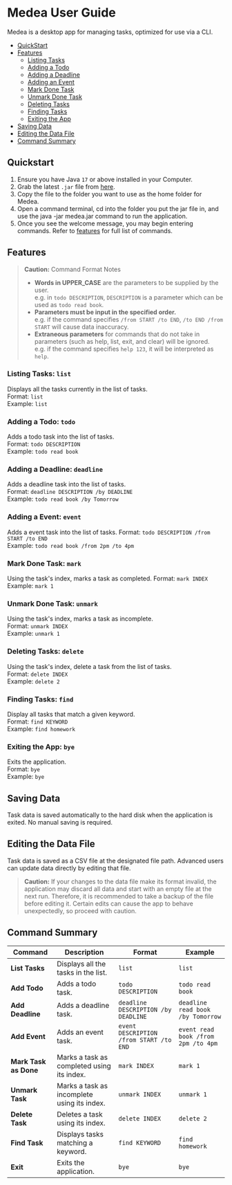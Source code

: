 # Medea User Guide

Medea is a desktop app for managing tasks, optimized for use via a CLI.

- [QuickStart](#QuickStart)
- [Features](#Features)
    - [Listing Tasks](#listing-tasks-list)
    - [Adding a Todo](#adding-a-todo-todo)
    - [Adding a Deadline](#adding-a-deadline-deadline)
    - [Adding an Event](#adding-a-event-event)
    - [Mark Done Task](#mark-done-task-mark)
    - [Unmark Done Task](#unmark-done-task-unmark-)
    - [Deleting Tasks](#deleting-tasks-delete-)
    - [Finding Tasks](#finding-tasks-find)
    - [Exiting the App](#exiting-the-app-bye-)
- [Saving Data](#saving-data)
- [Editing the Data File](#editing-the-data-file)
- [Command Summary](#command-summary)

## Quickstart

1. Ensure you have Java `17` or above installed in your Computer.
2. Grab the latest `.jar` file from [here](https://github.com/TVageesan/ip/releases).
3. Copy the file to the folder you want to use as the home folder for Medea.
4. Open a command terminal, cd into the folder you put the jar file in, and use the java -jar medea.jar command to run the application.
5. Once you see the welcome message, you may begin entering commands. Refer to [features](#features) for full list of commands.

## Features

> **Caution:**  Command Format Notes
> - **Words in UPPER_CASE** are the parameters to be supplied by the user.  
    e.g. in `todo DESCRIPTION`, `DESCRIPTION` is a parameter which can be used as `todo read book`.
> - **Parameters must be input in the specified order.**  
    e.g. if the command specifies `/from START /to END`, `/to END /from START` will cause data inaccuracy.
> - **Extraneous parameters** for commands that do not take in parameters (such as help, list, exit, and clear) will be ignored.  
    e.g. if the command specifies `help 123`, it will be interpreted as `help`.

### Listing Tasks: `list`
Displays all the tasks currently in the list of tasks.   
Format: `list`    
Example: `list`

### Adding a Todo: `todo`
Adds a todo task into the list of tasks.  
Format:  `todo DESCRIPTION`  
Example: `todo read book`

### Adding a Deadline: `deadline`
Adds a deadline task into the list of tasks.  
Format:  `deadline DESCRIPTION /by DEADLINE`  
Example: `todo read book /by Tomorrow`

### Adding a Event: `event`
Adds a event task into the list of tasks.
Format:  `todo DESCRIPTION /from START /to END`  
Example: `todo read book /from 2pm /to 4pm`

### Mark Done Task: `mark`
Using the task's index, marks a task as completed.
Format: `mark INDEX`    
Example: `mark 1`

### Unmark Done Task: `unmark`
Using the task's index, marks a task as incomplete.  
Format: `unmark INDEX`    
Example: `unmark 1`

### Deleting Tasks: `delete`
Using the task's index, delete a task from the list of tasks.  
Format: `delete INDEX`    
Example: `delete 2`

### Finding Tasks: `find`
Display all tasks that match a given keyword.  
Format: `find KEYWORD`    
Example: `find homework`

### Exiting the App: `bye`
Exits the application.  
Format: `bye`    
Example: `bye`

## Saving Data
Task data is saved automatically to the hard disk when the application is exited. No manual saving is required.

## Editing the Data File
Task data is saved as a CSV file at the designated file path. Advanced users can update data directly by editing that file.

> **Caution:** If your changes to the data file make its format invalid, the application may discard all data and start with an empty file at the next run. Therefore, it is recommended to take a backup of the file before editing it. Certain edits can cause the app to behave unexpectedly, so proceed with caution.

## Command Summary

| Command              | Description                                                       | Format                              | Example                          |
|----------------------|-------------------------------------------------------------------|-------------------------------------|----------------------------------|
| **List Tasks**        | Displays all the tasks in the list.                               | `list`                              | `list`                           |
| **Add Todo**          | Adds a todo task.                                                 | `todo DESCRIPTION`                  | `todo read book`                 |
| **Add Deadline**      | Adds a deadline task.                                             | `deadline DESCRIPTION /by DEADLINE` | `deadline read book /by Tomorrow`|
| **Add Event**         | Adds an event task.                                               | `event DESCRIPTION /from START /to END`| `event read book /from 2pm /to 4pm` |
| **Mark Task as Done** | Marks a task as completed using its index.                        | `mark INDEX`                        | `mark 1`                         |
| **Unmark Task**       | Marks a task as incomplete using its index.                       | `unmark INDEX`                      | `unmark 1`                       |
| **Delete Task**       | Deletes a task using its index.                                   | `delete INDEX`                      | `delete 2`                       |
| **Find Task**         | Displays tasks matching a keyword.                                | `find KEYWORD`                      | `find homework`                  |
| **Exit**              | Exits the application.                                            | `bye`                               | `bye`                            |